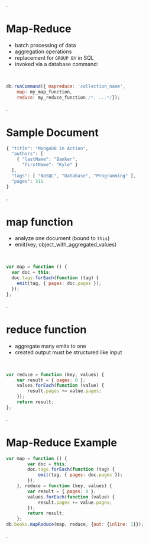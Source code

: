 .<div class="slide">

# Map-Reduce

 * batch processing of data
 * aggregation operations
 * replacement for `GROUP BY` in SQL
 * invoked via a database command:

<br/>

``` javascript
db.runCommand({ mapreduce: 'collection_name',
    map: my_map_function,
    reduce: my_reduce_function /*, ...*/});
```

.</div><div class="slide">

# Sample Document

``` javascript
{ "title": "MongoDB in Action",
  "authors": [
    { "lastName": "Banker",
      "firstName": "Kyle" }
  ],
  "tags": [ "NoSQL", "Database", "Programming" ],
  "pages": 311
}
```

.</div><div class="slide">

# map function

 * analyze one document (bound to `this`)
 * emit(key, object_with_aggregated_values)

<br/>

``` javascript
var map = function () {
  var doc = this;
  doc.tags.forEach(function (tag) {
    emit(tag, { pages: doc.pages });
  });
};
```

.</div><div class="slide">

# reduce function

 * aggregate many emits to one
 * created output must be structured like input

<br/>

``` javascript
var reduce = function (key, values) {
    var result = { pages: 0 };
    values.forEach(function (value) {
        result.pages += value.pages;
    });
    return result;
};
```

.</div><div class="slide">

# Map-Reduce Example

``` javascript
var map = function () {
        var doc = this;
        doc.tags.forEach(function (tag) {
            emit(tag, { pages: doc.pages });
        });
    }, reduce = function (key, values) {
        var result = { pages: 0 };
        values.forEach(function (value) {
            result.pages += value.pages;
        });
        return result;
    };
db.books.mapReduce(map, reduce, {out: {inline: 1}});
```

.</div>
